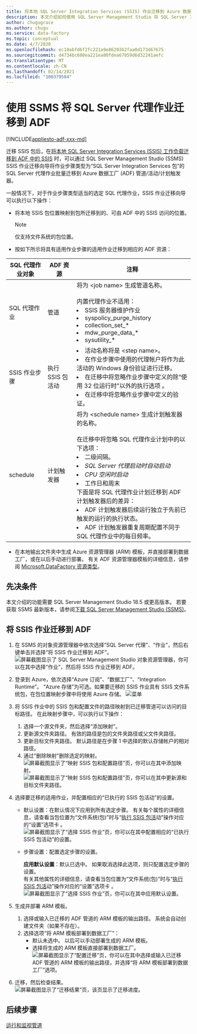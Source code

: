 ```yaml
---
title: 将本地 SQL Server Integration Services (SSIS) 作业迁移到 Azure 数据工厂
description: 本文介绍如何使用 SQL Server Management Studio 将 SQL Server Integration Services (SSIS) 作业迁移到 Azure 数据工厂管道/活动/触发器。
author: chugugrace
ms.author: chugu
ms.service: data-factory
ms.topic: conceptual
ms.date: 4/7/2020
ms.openlocfilehash: ec10abfd6f2fc221a9e86203b2faa0d173d67675
ms.sourcegitcommit: d4734bc680ea221ea80fdea67859d6d32241aefc
ms.translationtype: MT
ms.contentlocale: zh-CN
ms.lasthandoff: 02/14/2021
ms.locfileid: "100379584"
---
```

# <a name="migrate-sql-server-agent-jobs-to-adf-with-ssms"></a>使用 SSMS 将 SQL Server 代理作业迁移到 ADF

[!INCLUDE[appliesto-adf-xxx-md](includes/appliesto-adf-xxx-md.md)]

迁移 SSIS 包后，在[将本地 SQL Server Integration Services (SSIS) 工作负载迁移到 ADF 中的 SSIS](scenario-ssis-migration-overview.md) 时，可以通过 SQL Server Management Studio (SSMS) SSIS 作业迁移向导将作业步骤类型为“SQL Server Integration Services 包”的 SQL Server 代理作业批量迁移到 Azure 数据工厂 (ADF) 管道/活动/计划触发器。

一般情况下，对于作业步骤类型适当的选定 SQL 代理作业，SSIS 作业迁移向导可以执行以下操作：

- 将本地 SSIS 包位置映射到包所迁移到的、可由 ADF 中的 SSIS 访问的位置。
    > [!NOTE]
    > 仅支持文件系统的包位置。
- 按如下所示将具有适用作业步骤的适用作业迁移到相应的 ADF 资源：

|SQL 代理作业对象  |ADF 资源  |注释|
|---------|---------|---------|
|SQL 代理作业|管道     |将为 \<job name> 生成管道名称。 <br> <br> 内置代理作业不适用： <li> SSIS 服务器维护作业 <li> syspolicy_purge_history <li> collection_set_* <li> mdw_purge_data_* <li> sysutility_*|
|SSIS 作业步骤|执行 SSIS 包活动|<li> 活动名称将是 \<step name>。 <li> 在作业步骤中使用的代理帐户将作为此活动的 Windows 身份验证进行迁移。 <li> 在迁移中将忽略作业步骤中定义的除“使用 32 位运行时”以外的执行选项 。 <li> 在迁移中将忽略作业步骤中定义的验证。|
|schedule      |计划触发器        |将为 \<schedule name> 生成计划触发器的名称。 <br> <br> 在迁移中将忽略 SQL 代理作业计划中的以下选项： <li> 二级间隔。 <li> *SQL Server 代理启动时自动启动* <li> *CPU 空闲时启动* <li> 工作日和周末  <time zone> <br> 下面是将 SQL 代理作业计划迁移到 ADF 计划触发器后的差异： <li> ADF 计划触发器后续运行独立于先前已触发的运行的执行状态。 <li> ADF 计划触发器重复周期配置不同于 SQL 代理作业中的每日频率。|

- 在本地输出文件夹中生成 Azure 资源管理器 (ARM) 模板，并直接部署到数据工厂，或在以后手动进行部署。 有关 ADF 资源管理器模板的详细信息，请参阅 [Microsoft.DataFactory 资源类型](/azure/templates/microsoft.datafactory/allversions)。

## <a name="prerequisites"></a>先决条件

本文介绍的功能需要 SQL Server Management Studio 18.5 或更高版本。 若要获取 SSMS 最新版本，请参阅[下载 SQL Server Management Studio (SSMS)](/sql/ssms/download-sql-server-management-studio-ssms)。

## <a name="migrate-ssis-jobs-to-adf"></a>将 SSIS 作业迁移到 ADF

1. 在 SSMS 的对象资源管理器中依次选择“SQL Server 代理”、“作业”，然后右键单击并选择“将 SSIS 作业迁移到 ADF”。
![屏幕截图显示了 SQL Server Management Studio 对象资源管理器，你可以在其中选择“作业”，然后将 SSIS 作业迁移到 ADF。](media/how-to-migrate-ssis-job-ssms/menu.png)

1. 登录到 Azure，依次选择“Azure 订阅”、“数据工厂”、“Integration Runtime”。 “Azure 存储”为可选。如果要迁移的 SSIS 作业具有 SSIS 文件系统包，在包位置映射步骤中将使用 Azure 存储。
![菜单](media/how-to-migrate-ssis-job-ssms/step1.png)

1. 将 SSIS 作业中的 SSIS 包和配置文件的路径映射到已迁移管道可以访问的目标路径。 在此映射步骤中，可以执行以下操作：

    1. 选择一个源文件夹，然后选择“添加映射”。
    1. 更新源文件夹路径。 有效的路径是包的文件夹路径或父文件夹路径。
    1. 更新目标文件夹路径。 默认路径是在步骤 1 中选择的默认存储帐户的相对路径。
    1. 通过“删除映射”删除选定的映射。
![屏幕截图显示了“映射 SSIS 包和配置路径”页，你可以在其中添加映射。](media/how-to-migrate-ssis-job-ssms/step2.png)
![屏幕截图显示了“映射 SSIS 包和配置路径”页，你可以在其中更新源和目标文件夹路径。](media/how-to-migrate-ssis-job-ssms/step2-1.png)

1. 选择要迁移的适用作业，并配置相应的“已执行的 SSIS 包活动”的设置。

    - 默认设置：在默认情况下应用到所有选定步骤。 有关每个属性的详细信息，请查看当包位置为“文件系统(包)”时与“[执行 SSIS 包活](how-to-invoke-ssis-package-ssis-activity.md)动”操作对应的“设置”选项卡 。
    ![屏幕截图显示了“选择 SSIS 作业”页，你可以在其中配置相应的“已执行 SSIS 包活动”的设置。](media/how-to-migrate-ssis-job-ssms/step3-1.png)
    - 步骤设置：配置选定步骤的设置。
        
        **应用默认设置**：默认已选中。 如果取消选择此选项，则只配置选定步骤的设置。  
        有关其他属性的详细信息，请查看当包位置为“文件系统(包)”时与“[执行 SSIS 包活](how-to-invoke-ssis-package-ssis-activity.md)动”操作对应的“设置”选项卡 。
    ![屏幕截图显示了“选择 SSIS 作业”页，你可以在其中应用默认设置。](media/how-to-migrate-ssis-job-ssms/step3-2.png)

1. 生成并部署 ARM 模板。
    1. 选择或输入已迁移的 ADF 管道的 ARM 模板的输出路径。 系统会自动创建文件夹（如果不存在）。
    2. 选择选项“将 ARM 模板部署到数据工厂”：
        - 默认未选中。 以后可以手动部署生成的 ARM 模板。
        - 选择将生成的 ARM 模板直接部署到数据工厂。
    ![屏幕截图显示了“配置迁移”页，你可以在其中选择或输入已迁移 ADF 管道的 ARM 模板的输出路径，并选择“将 ARM 模板部署到数据工厂”选项。](media/how-to-migrate-ssis-job-ssms/step4.png)

1. 迁移，然后检查结果。
![屏幕截图显示了“迁移结果”页，该页显示了迁移进度。](media/how-to-migrate-ssis-job-ssms/step5.png)

## <a name="next-steps"></a>后续步骤

[运行和监视管道](how-to-invoke-ssis-package-ssis-activity.md)